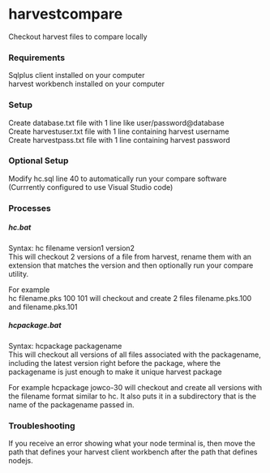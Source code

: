# harvestcompare

Checkout harvest files to compare locally

### Requirements

Sqlplus client installed on your computer  
harvest workbench installed on your computer

### Setup

Create database.txt file with 1 line like user/password@database  
Create harvestuser.txt file with 1 line containing harvest username  
Create harvestpass.txt file with 1 line containing harvest password

### Optional Setup

Modify hc.sql line 40 to automatically run your compare software (Currrently configured to use Visual Studio code)

### Processes

##### hc.bat

Syntax: hc filename version1 version2  
This will checkout 2 versions of a file from harvest, rename them with an extension that matches the version and then optionally run your compare utility.

For example  
hc filename.pks 100 101 will checkout and create 2 files filename.pks.100 and filename.pks.101

##### hcpackage.bat

Syntax: hcpackage packagename  
This will checkout all versions of all files associated with the packagename, including the latest version right before the package, where the packagename is just enough to make it unique harvest package

For example
hcpackage jowco-30 will checkout and create all versions with the filename format similar to hc. It also puts it in a subdirectory that is the name of the packagename passed in.

### Troubleshooting

If you receive an error showing what your node terminal is, then move the path that defines your harvest client workbench after the path that defines nodejs.
